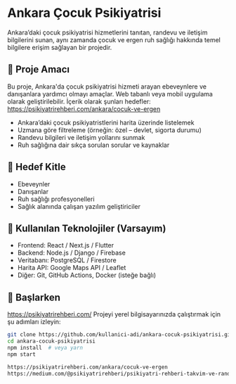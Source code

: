 # Ankara Çocuk Psikiyatrisi

Ankara’daki çocuk psikiyatrisi hizmetlerini tanıtan, randevu ve iletişim bilgilerini sunan, aynı zamanda çocuk ve ergen ruh sağlığı hakkında temel bilgilere erişim sağlayan bir projedir.

## 📌 Proje Amacı

Bu proje, Ankara'da çocuk psikiyatrisi hizmeti arayan ebeveynlere ve danışanlara yardımcı olmayı amaçlar. Web tabanlı veya mobil uygulama olarak geliştirilebilir. İçerik olarak şunları hedefler:
https://psikiyatrirehberi.com/ankara/cocuk-ve-ergen
- Ankara’daki çocuk psikiyatristlerini harita üzerinde listelemek
- Uzmana göre filtreleme (örneğin: özel – devlet, sigorta durumu)
- Randevu bilgileri ve iletişim yollarını sunmak
- Ruh sağlığına dair sıkça sorulan sorular ve kaynaklar

## 🧠 Hedef Kitle

- Ebeveynler
- Danışanlar
- Ruh sağlığı profesyonelleri
- Sağlık alanında çalışan yazılım geliştiriciler

## 🔧 Kullanılan Teknolojiler (Varsayım)

- Frontend: React / Next.js / Flutter
- Backend: Node.js / Django / Firebase
- Veritabanı: PostgreSQL / Firestore
- Harita API: Google Maps API / Leaflet
- Diğer: Git, GitHub Actions, Docker (isteğe bağlı)

## 🚀 Başlarken
https://psikiyatrirehberi.com/
Projeyi yerel bilgisayarınızda çalıştırmak için şu adımları izleyin:

```bash
git clone https://github.com/kullanici-adi/ankara-cocuk-psikiyatrisi.git
cd ankara-cocuk-psikiyatrisi
npm install  # veya yarn
npm start

https://psikiyatrirehberi.com/ankara/cocuk-ve-ergen
https://medium.com/@psikiyatrirehberi/psikiyatri-rehberi-takvim-ve-randevu-sistemi-a190eab9e1a6
